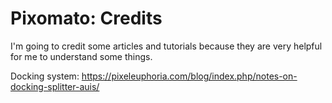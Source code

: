 # Pixomato: Credits

I'm going to credit some articles and tutorials because they are very helpful for me to understand some things.

Docking system: https://pixeleuphoria.com/blog/index.php/notes-on-docking-splitter-auis/